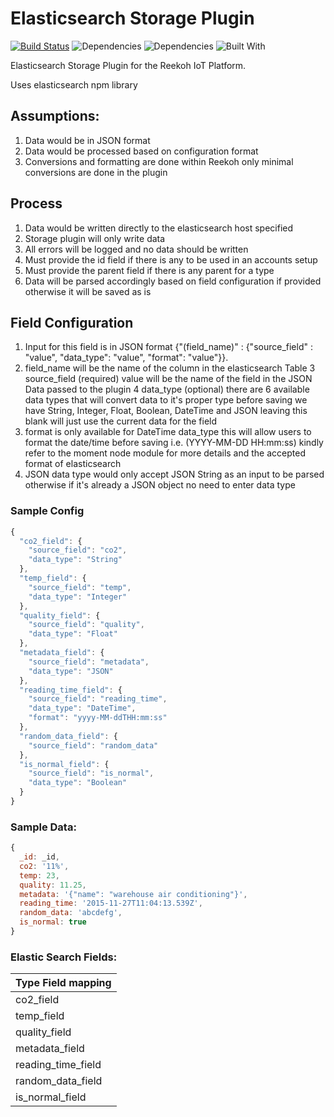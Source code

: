 # Elasticsearch Storage Plugin

[![Build Status](https://travis-ci.org/Reekoh/elasticsearch-storage.svg)](https://travis-ci.org/Reekoh/elasticsearch-storage)
![Dependencies](https://img.shields.io/david/Reekoh/elasticsearch-storage.svg)
![Dependencies](https://img.shields.io/david/dev/Reekoh/elasticsearch-storage.svg)
![Built With](https://img.shields.io/badge/built%20with-gulp-red.svg)

Elasticsearch Storage Plugin for the Reekoh IoT Platform.

Uses elasticsearch npm library

## Assumptions:

1. Data would be in JSON format
2. Data would be processed based on configuration format
3. Conversions and formatting are done within Reekoh only minimal conversions are done in the plugin

## Process

1. Data would be written directly to the elasticsearch host specified
2. Storage plugin will only write data
3. All errors will be logged and no data should be written
4. Must provide the id field if there is any to be used in an accounts setup
5. Must provide the parent field if there is any parent for a type
6. Data will be parsed accordingly based on field configuration if provided otherwise it will be saved as is

## Field Configuration

1. Input for this field is in JSON format {"(field_name)" : {"source_field" : "value", "data_type": "value", "format": "value"}}.
2. field_name will be the name of the column in the elasticsearch Table
3  source_field (required) value will be the name of the field in the JSON Data passed to the plugin
4  data_type (optional) there are 6 available data types that will convert data to it's proper type before saving
   we have String, Integer, Float, Boolean, DateTime and JSON leaving this blank will just use the current data for
   the field
5. format is only available for DateTime data_type this will allow users to format the date/time before saving
   i.e. (YYYY-MM-DD HH:mm:ss) kindly refer to the moment node module for more details and the accepted format
   of elasticsearch
6. JSON data type would only accept JSON String as an input to be parsed otherwise if it's already a JSON object no
   need to enter data type

### Sample Config

```javascript
{
  "co2_field": {
	"source_field": "co2",
	"data_type": "String"
  },
  "temp_field": {
	"source_field": "temp",
	"data_type": "Integer"
  },
  "quality_field": {
	"source_field": "quality",
	"data_type": "Float"
  },
  "metadata_field": {
	"source_field": "metadata",
	"data_type": "JSON"
  },
  "reading_time_field": {
	"source_field": "reading_time",
	"data_type": "DateTime",
	"format": "yyyy-MM-ddTHH:mm:ss"
  },
  "random_data_field": {
	"source_field": "random_data"
  },
  "is_normal_field": {
	"source_field": "is_normal",
	"data_type": "Boolean"
  }
}
```

### Sample Data:
```javascript
{
  _id: _id,
  co2: '11%',
  temp: 23,
  quality: 11.25,
  metadata: '{"name": "warehouse air conditioning"}',
  reading_time: '2015-11-27T11:04:13.539Z',
  random_data: 'abcdefg',
  is_normal: true
}
```

### Elastic Search Fields:

Type Field mapping |
-------------------|
co2_field          |
temp_field         |
quality_field      |
metadata_field     |
reading_time_field |
random_data_field  |
is_normal_field    |


